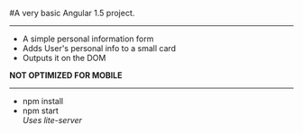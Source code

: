 #A very basic Angular 1.5 project.  
***
+ A simple personal information form
+ Adds User's personal info to a small card 
+ Outputs it on the DOM
  
**NOT OPTIMIZED FOR MOBILE**  

***
+ npm install  
+ npm start  
*Uses lite-server* 
